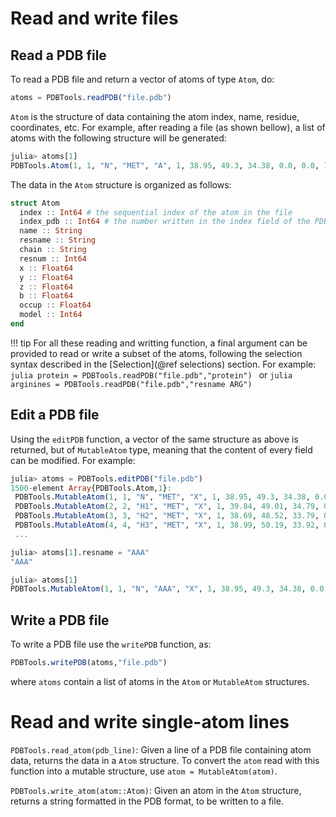 # Read and write files

## Read a PDB file

To read a PDB file and return a vector of atoms of
type `Atom`, do:
```julia
atoms = PDBTools.readPDB("file.pdb")

```

`Atom` is the structure of data containing the atom index, name,
residue, coordinates, etc. For example, after reading a file (as shown
bellow), a list of atoms with the following structure will be generated:

```julia
julia> atoms[1]
PDBTools.Atom(1, 1, "N", "MET", "A", 1, 38.95, 49.3, 34.38, 0.0, 0.0, 1)

```

The data in the `Atom` structure is organized as follows:
```julia
struct Atom
  index :: Int64 # the sequential index of the atom in the file
  index_pdb :: Int64 # the number written in the index field of the PDB 
  name :: String
  resname :: String
  chain :: String
  resnum :: Int64
  x :: Float64
  y :: Float64
  z :: Float64
  b :: Float64
  occup :: Float64
  model :: Int64
end
```

!!! tip
    For all these reading and writting function, a final argument can be provided
    to read or write a subset of the atoms, following the selection syntax described 
    in the [Selection](@ref selections) section. For example:
    ```julia
    protein = PDBTools.readPDB("file.pdb","protein")
    ```
    or
    ```julia
    arginines = PDBTools.readPDB("file.pdb","resname ARG")
    ```

## Edit a PDB file

Using the `editPDB` function, a vector of the same structure as above is
returned, but of `MutableAtom` type, meaning that the content of every
field can be modified. For example:
```julia
julia> atoms = PDBTools.editPDB("file.pdb")
1500-element Array{PDBTools.Atom,1}:
 PDBTools.MutableAtom(1, 1, "N", "MET", "X", 1, 38.95, 49.3, 34.38, 0.0, 0.0, 1)
 PDBTools.MutableAtom(2, 2, "H1", "MET", "X", 1, 39.84, 49.01, 34.79, 0.0, 0.0, 1)
 PDBTools.MutableAtom(3, 3, "H2", "MET", "X", 1, 38.69, 48.52, 33.79, 0.0, 0.0, 1)
 PDBTools.MutableAtom(4, 4, "H3", "MET", "X", 1, 38.99, 50.19, 33.92, 0.0, 0.0, 1)
 ...

julia> atoms[1].resname = "AAA"
"AAA"

julia> atoms[1]
PDBTools.MutableAtom(1, 1, "N", "AAA", "X", 1, 38.95, 49.3, 34.38, 0.0, 0.0, 1)

```

## Write a PDB file

To write a PDB file use the `writePDB` function, as:

```julia
PDBTools.writePDB(atoms,"file.pdb")

```
where `atoms` contain a list of atoms in the `Atom` or `MutableAtom` structures.

# Read and write single-atom lines 

`PDBTools.read_atom(pdb_line)`: Given a line of a PDB file containing atom data,
returns the data in a `Atom` structure. To convert the `atom` read with
this function into a mutable structure, use `atom = MutableAtom(atom)`.

`PDBTools.write_atom(atom::Atom)`: Given an atom in the `Atom` structure, returns
a string formatted in the PDB format, to be written to a file. 


